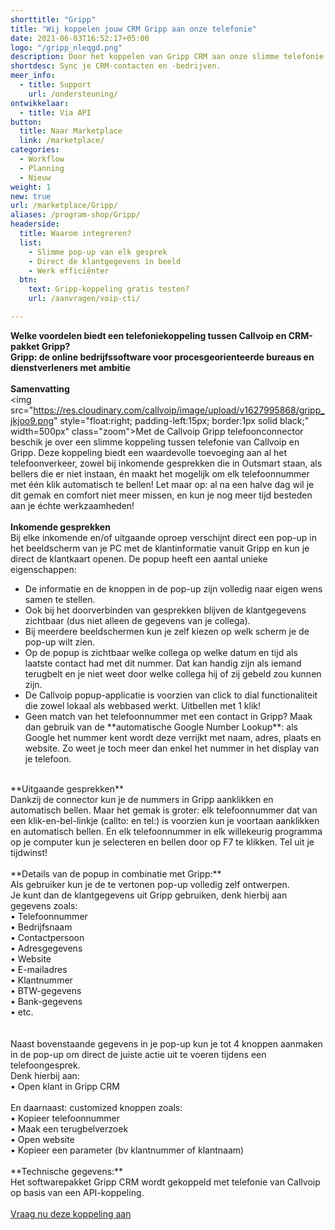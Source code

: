 ```yaml
---
shorttitle: "Gripp"
title: "Wij koppelen jouw CRM Gripp aan onze telefonie"
date: 2021-06-03T16:52:17+05:00
logo: "/gripp_nleqgd.png"
description: Door het koppelen van Gripp CRM aan onze slimme telefonie werk je een stuk efficienter.
shortdesc: Sync je CRM-contacten en -bedrijven.
meer_info:
  - title: Support
    url: /ondersteuning/
ontwikkelaar:
  - title: Via API
button:
  title: Naar Marketplace
  link: /marketplace/
categories:
  - Workflow
  - Planning
  - Nieuw
weight: 1
new: true
url: /marketplace/Gripp/
aliases: /program-shop/Gripp/
headerside:
  title: Waarom integreren?
  list:
    - Slimme pop-up van elk gesprek
    - Direct de klantgegevens in beeld
    - Werk efficiënter
  btn:
    text: Gripp-koppeling gratis testen? 
    url: /aanvragen/voip-cti/

---
```


**Welke voordelen biedt een telefoniekoppeling tussen Callvoip en CRM-pakket Gripp?<br>
Gripp: de online bedrijfssoftware voor procesgeorienteerde bureaus en dienstverleners met ambitie**<br>
<br>
**Samenvatting**<br>
<img src="https://res.cloudinary.com/callvoip/image/upload/v1627995868/gripp_jkjoo9.png" style="float:right; padding-left:15px; border:1px solid black;" width=500px" class="zoom">Met de Callvoip Gripp telefoonconnector beschik je over een slimme koppeling tussen telefonie van Callvoip en Gripp. Deze koppeling biedt een waardevolle toevoeging aan al het telefoonverkeer, zowel bij inkomende gesprekken die in Outsmart staan, als bellers die er niet instaan, én maakt het mogelijk om elk telefoonnummer met één klik automatisch te bellen! Let maar op: al na een halve dag wil je dit gemak en comfort niet meer missen, en kun je nog meer tijd besteden aan je échte werkzaamheden!<br>
<br>
**Inkomende gesprekken**<br>
Bij elke inkomende en/of uitgaande oproep verschijnt direct een pop-up in het beeldscherm van je PC met de klantinformatie vanuit Gripp en kun je direct de klantkaart openen. De popup heeft een aantal unieke eigenschappen: <br>
<div class="usp-list">
<ul>
<li>De informatie en de knoppen in de pop-up zijn volledig naar eigen wens samen te stellen.</li>
<li>Ook bij het doorverbinden van gesprekken blijven de klantgegevens zichtbaar (dus niet alleen de gegevens van je collega).</li>
<li>Bij meerdere beeldschermen kun je zelf kiezen op welk scherm je de pop-up wilt zien.</li>
<li>Op de popup is zichtbaar welke collega op welke datum en tijd als laatste contact had met dit nummer. Dat kan handig zijn als iemand terugbelt en je niet weet door welke collega hij of zij gebeld zou kunnen zijn.</li>
<li>De Callvoip popup-applicatie is voorzien van click to dial functionaliteit die zowel lokaal als webbased werkt. Uitbellen met 1 klik!</li>
<li>Geen match van het telefoonnummer met een contact in Gripp? Maak dan gebruik van de **automatische Google Number Lookup**: als Google het nummer kent wordt deze verrijkt met naam, adres, plaats en website. Zo weet je toch meer dan enkel het nummer in het display van je telefoon.</li>
</ul>
</div>
<br>
**Uitgaande gesprekken**<br>
Dankzij de connector kun je de nummers in Gripp aanklikken en automatisch bellen. Maar het gemak is groter: elk telefoonnummer dat van een klik-en-bel-linkje (callto: en tel:) is voorzien kun je voortaan aanklikken en automatisch bellen. En elk telefoonnummer in elk willekeurig programma op je computer kun je selecteren en bellen door op F7 te klikken. Tel uit je tijdwinst! <br>
<br>
**Details van de popup in combinatie met Gripp:**<br>
Als gebruiker kun je de te vertonen pop-up volledig zelf ontwerpen. <br>
Je kunt dan de klantgegevens uit Gripp gebruiken, denk hierbij aan gegevens zoals: <br>
• Telefoonnummer<br>
• Bedrijfsnaam<br>
• Contactpersoon<br>
• Adresgegevens<br>
• Website<br>
• E-mailadres<br>
• Klantnummer<br>
• BTW-gegevens<br>
• Bank-gegevens<br>
• etc.<br>
<br>
<br>
Naast bovenstaande gegevens in je pop-up kun je tot 4 knoppen aanmaken in de pop-up om direct de juiste actie uit te voeren tijdens een telefoongesprek. <br>
Denk hierbij aan:<br>
• Open klant in Gripp CRM<br>
<br>
En daarnaast: customized knoppen zoals: <br>
• Kopieer telefoonnummer<br>
• Maak een terugbelverzoek<br>
• Open website <br>
• Kopieer een parameter (bv klantnummer of klantnaam) <br>
<br>
**Technische gegevens:**<br>
Het softwarepakket Gripp CRM wordt gekoppeld met telefonie van Callvoip op basis van een API-koppeling.<br>
<br><a href="/aanvragen/voip-cti/" class="button">Vraag nu deze koppeling aan</a>

